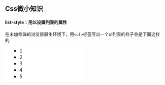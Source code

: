 Css微小知识
------  
#### list-style：用以设置列表的属性  
在未加修饰的浏览器原生环境下，用`<ul>`标签写出一个ul列表的样子会是下面这样的  

![ul](static/img/ul.png 'ul标签')
